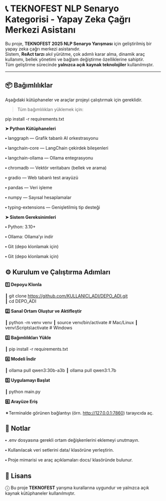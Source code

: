 # 📞 TEKNOFEST NLP Senaryo Kategorisi - Yapay Zeka Çağrı Merkezi Asistanı

Bu proje, **TEKNOFEST 2025 NLP Senaryo Yarışması** için geliştirilmiş bir yapay zeka çağrı merkezi asistanıdır.  
Sistem, **ReAct tarzı** akıl yürütme, çok adımlı karar alma, dinamik araç kullanımı, bellek yönetimi ve bağlam değiştirme özelliklerine sahiptir.  
Tüm geliştirme sürecinde **yalnızca açık kaynak teknolojiler** kullanılmıştır.

---

## 📦 Bağımlılıklar

Aşağıdaki kütüphaneler ve araçlar projeyi çalıştırmak için gereklidir.

> Tüm bağımlılıkları yüklemek için:

pip install -r requirements.txt

**➤ Python Kütüphaneleri**

⬩ langgraph — Grafik tabanlı AI orkestrasyonu

⬩ langchain-core — LangChain çekirdek bileşenleri

⬩ langchain-ollama — Ollama entegrasyonu

⬩ chromadb — Vektör veritabanı (bellek ve arama)

⬩ gradio — Web tabanlı test arayüzü

⬩ pandas — Veri işleme

⬩ numpy — Sayısal hesaplamalar

⬩ typing-extensions — Genişletilmiş tip desteği

**➤ Sistem Gereksinimleri**

⬩ Python: 3.10+

⬩ Ollama: Ollama’yı indir

⬩ Git (depo klonlamak için)

⬩ Git (depo klonlamak için)


## ⚙️ Kurulum ve Çalıştırma Adımları

**1️⃣ Depoyu Klonla**

┃ git clone https://github.com/KULLANICI_ADI/DEPO_ADI.git     
┃ cd DEPO_ADI                                                

**2️⃣ Sanal Ortam Oluştur ve Aktifleştir**

┃ python -m venv venv
┃ source venv/bin/activate   # Mac/Linux
┃ venv\Scripts\activate      # Windows

**3️⃣ Bağımlılıkları Yükle**

┃ pip install -r requirements.txt

**4️⃣ Modeli İndir**

┃ ollama pull qwen3:30b-a3b
┃ ollama pull qwen3:1.7b


**5️⃣ Uygulamayı Başlat**

┃ python main.py

**6️⃣ Arayüze Eriş**

✦Terminalde görünen bağlantıyı (örn. http://127.0.0.1:7860) tarayıcıda aç.



## 📝 Notlar

⬩ .env dosyasına gerekli ortam değişkenlerini eklemeyi unutmayın.

⬩ Kullanılacak veri setlerini data/ klasörüne yerleştirin.

⬩ Proje mimarisi ve araç açıklamaları docs/ klasöründe bulunur.


## 📄 Lisans

ⓘ Bu proje **TEKNOFEST** yarışma kurallarına uygundur ve yalnızca açık kaynak kütüphaneler kullanılmıştır.
